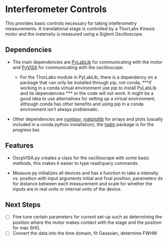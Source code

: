 ﻿# Interferometer Controls 
This provides basic controls necessary for taking inteferometry measurements. A translational stage is controlled by a ThorLabs Kinesis motor and the instensity is measured using a Siglent Oscilloscope.

## Dependencies
- The main dependencies are [PyLabLib](https://pylablib.readthedocs.io/en/latest/) for communicating with the motor and [PyVISA](https://pyvisa.readthedocs.io/en/latest/) for communicating with the oscilloscope.

  - For the ThorLabs module in PyLabLib, there is a dependency on a package that can only be installed through pip, not conda, ***if working in a conda virtual environment use pip to install PyLabLib and its dependencies  *** or the code will not work. It might be a good idea to use alternatives for setting up a virtual environment, although conda has other benefits and using pip in a conda environment isn't always problematic.

- Other dependencies are [numbpy](https://numpy.org), [matplotlib](https://matplotlib.org) for arrays and plots (usually included in a conda python installation); the [tqdm](https://pypi.org/project/tqdm/) package is for the progress bar.

## Features
- OscpVISA.py creates a class for the oscilloscope with some basic methods, this makes it easier to type read/query commands.

- Measure.py initializes all devices and has a function to take a intensity vs. position with input arguments initial and final position, parameters dx for distance between each measurement and scale for whether the inputs are in real units or internal units of the device.

## Next Steps
- [ ] Fine tune certain parameters for current set-up such as determining the position where the motor makes contact with the stage and the position for max SHG.
- [ ] Convert the data into the time domain, fit Gaussian, determine FWHM
